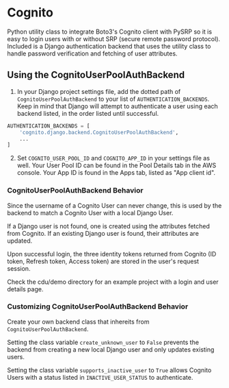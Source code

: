 # Cognito

Python utility class to integrate Boto3's Cognito client with PySRP so it is
easy to login users with or without SRP (secure remote password protocol).
Included is a Django authentication backend that uses the utility class to
handle password verification and fetching of user attributes.

## Using the CognitoUserPoolAuthBackend
1. In your Django project settings file, add the dotted path of
`CognitoUserPoolAuthBackend` to your list of `AUTHENTICATION_BACKENDS`.
Keep in mind that Django will attempt to authenticate a user using
each backend listed, in the order listed until successful.

```python
AUTHENTICATION_BACKENDS = [
    'cognito.django.backend.CognitoUserPoolAuthBackend',
    ...
]
```

2. Set `COGNITO_USER_POOL_ID` and `COGNITO_APP_ID` in your settings file as well.
Your User Pool ID can be found in the Pool Details tab in the AWS console.
Your App ID is found in the Apps tab, listed as "App client id".

### CognitoUserPoolAuthBackend Behavior
Since the username of a Cognito User can never change,
this is used by the backend to match a Cognito User with a local Django
User.

If a Django user is not found, one is created using the attributes
fetched from Cognito. If an existing Django user is found, their
attributes are updated.

Upon successful login, the three identity tokens returned from Cognito
(ID token, Refresh token, Access token) are stored in the user's request
session.

Check the cdu/demo directory for an example project with a login and
user details page.

### Customizing CognitoUserPoolAuthBackend Behavior
Create your own backend class that inhereits from `CognitoUserPoolAuthBackend`.

Setting the class variable `create_unknown_user` to `False` prevents the backend
from creating a new local Django user and only updates existing users.

Setting the class variable `supports_inactive_user` to `True` allows
Cognito Users with a status listed in `INACTIVE_USER_STATUS` to authenticate.

